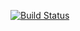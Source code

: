 [![Build Status](https://travis-ci.org/sveneisenschmidt/travisci-container-mysql56.svg?branch=master)](https://travis-ci.org/sveneisenschmidt/travisci-container-mysql56)

